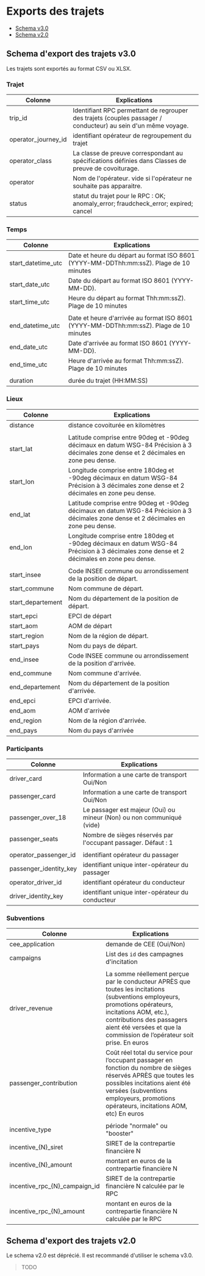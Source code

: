 # Exports des trajets

- [Schema v3.0](#schema-d-export-des-trajets-v3-0)
- [Schema v2.0](#schema-d-export-des-trajets-v2-0)

## Schema d'export des trajets v3.0

Les trajets sont exportés au format CSV ou XLSX.

### Trajet

| Colonne             | Explications                                                                                                  |
| ------------------- | ------------------------------------------------------------------------------------------------------------- |
| trip_id             | Identifiant RPC permettant de regrouper des trajets (couples passager / conducteur) au sein d'un même voyage. |
| operator_journey_id | identifiant opérateur de regroupement du trajet                                                               |
| operator_class      | La classe de preuve correspondant au spécifications définies dans Classes de preuve de covoiturage.           |
| operator            | Nom de l'opérateur. vide si l'opérateur ne souhaite pas apparaitre.                                           |
| status              | statut du trajet pour le RPC : OK; anomaly_error; fraudcheck_error; expired; cancel                           |

### Temps

| Colonne            | Explications                                                                           |
| ------------------ | -------------------------------------------------------------------------------------- |
| start_datetime_utc | Date et heure du départ au format ISO 8601 (YYYY-MM-DDThh:mm:ssZ). Plage de 10 minutes |
| start_date_utc     | Date du départ au format ISO 8601 (YYYY-MM-DD).                                        |
| start_time_utc     | Heure du départ au format Thh:mm:ssZ). Plage de 10 minutes                             |
|                    |                                                                                        |
| end_datetime_utc   | Date et heure d'arrivée au format ISO 8601 (YYYY-MM-DDThh:mm:ssZ). Plage de 10 minutes |
| end_date_utc       | Date d'arrivée au format ISO 8601 (YYYY-MM-DD).                                        |
| end_time_utc       | Heure d'arrivée au format Thh:mm:ssZ). Plage de 10 minutes                             |
|                    |                                                                                        |
| duration           | durée du trajet (HH:MM:SS)                                                             |

### Lieux

| Colonne           | Explications                                                                                                                            |
| ----------------- | --------------------------------------------------------------------------------------------------------------------------------------- |
| distance          | distance covoiturée en kilomètres                                                                                                       |
|                   |                                                                                                                                         |
| start_lat         | Latitude comprise entre 90deg et -90deg décimaux en datum WSG-84 Précision à 3 décimales zone dense et 2 décimales en zone peu dense.   |
| start_lon         | Longitude comprise entre 180deg et -90deg décimaux en datum WSG-84 Précision à 3 décimales zone dense et 2 décimales en zone peu dense. |
| end_lat           | Latitude comprise entre 90deg et -90deg décimaux en datum WSG-84 Précision à 3 décimales zone dense et 2 décimales en zone peu dense.   |
| end_lon           | Longitude comprise entre 180deg et -90deg décimaux en datum WSG-84 Précision à 3 décimales zone dense et 2 décimales en zone peu dense. |
|                   |                                                                                                                                         |
| start_insee       | Code INSEE commune ou arrondissement de la position de départ.                                                                          |
| start_commune     | Nom commune de départ.                                                                                                                  |
| start_departement | Nom du département de la position de départ.                                                                                            |
| start_epci        | EPCI de départ                                                                                                                          |
| start_aom         | AOM de départ                                                                                                                           |
| start_region      | Nom de la région de départ.                                                                                                             |
| start_pays        | Nom du pays de départ.                                                                                                                  |
| end_insee         | Code INSEE commune ou arrondissement de la position d'arrivée.                                                                          |
| end_commune       | Nom commune d'arrivée.                                                                                                                  |
| end_departement   | Nom du département de la position d'arrivée.                                                                                            |
| end_epci          | EPCI d'arrivée.                                                                                                                         |
| end_aom           | AOM d'arrivée                                                                                                                           |
| end_region        | Nom de la région d'arrivée.                                                                                                             |
| end_pays          | Nom du pays d'arrivée                                                                                                                   |

### Participants

| Colonne                | Explications                                                          |
| ---------------------- | --------------------------------------------------------------------- |
| driver_card            | Information a une carte de transport Oui/Non                          |
| passenger_card         | Information a une carte de transport Oui/Non                          |
| passenger_over_18      | Le passager est majeur (Oui) ou mineur (Non) ou non communiqué (vide) |
| passenger_seats        | Nombre de sièges réservés par l'occupant passager. Défaut : 1         |
|                        |                                                                       |
| operator_passenger_id  | identifiant opérateur du passager                                     |
| passenger_identity_key | identifiant unique inter-opérateur du passager                        |
| operator_driver_id     | identifiant opérateur du conducteur                                   |
| driver_identity_key    | identifiant unique inter-opérateur du conducteur                      |

### Subventions

| Colonne                         | Explications                                                                                                                                                                                                                                                 |
| ------------------------------- | ------------------------------------------------------------------------------------------------------------------------------------------------------------------------------------------------------------------------------------------------------------ |
| cee_application                 | demande de CEE (Oui/Non)                                                                                                                                                                                                                                     |
| campaigns                       | List des `id` des campagnes d'incitation                                                                                                                                                                                                                     |
|                                 |                                                                                                                                                                                                                                                              |
| driver_revenue                  | La somme réellement perçue par le conducteur APRÈS que toutes les incitations (subventions employeurs, promotions opérateurs, incitations AOM, etc.), contributions des passagers aient été versées et que la commission de l’opérateur soit prise. En euros |
| passenger_contribution          | Coût réel total du service pour l’occupant passager en fonction du nombre de sièges réservés APRÈS que toutes les possibles incitations aient été versées (subventions employeurs, promotions opérateurs, incitations AOM, etc) En euros                     |
|                                 |                                                                                                                                                                                                                                                              |
| incentive_type                  | période "normale" ou "booster"                                                                                                                                                                                                                               |
| incentive\_{N}\_siret           | SIRET de la contrepartie financière N                                                                                                                                                                                                                        |
| incentive\_{N}\_amount          | montant en euros de la contrepartie financière N                                                                                                                                                                                                             |
| incentive_rpc\_{N}\_campaign_id | SIRET de la contrepartie financière N calculée par le RPC                                                                                                                                                                                                    |
| incentive_rpc\_{N}\_amount      | montant en euros de la contrepartie financière N calculée par le RPC                                                                                                                                                                                         |

## Schema d'export des trajets v2.0

Le schema v2.0 est déprécié. Il est recommandé d'utiliser le schema v3.0.

> TODO
